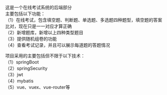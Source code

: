 这是一个在线考试系统的后端部分  
主要包括以下功能：  
（1）在线考试，包含填空题、判断题、单选题、多选题四种题型，填空题的答案比对，现在只是一一对应才算正确  
（2）新增题库，新增以上四种类型题目  
（3）提供随机组卷的功能  
（4）查看考试记录，并且可以展示每道题的答题情况  

项目采用的主要包括但不限于以下技术：  
（1）springBoot  
（2）springSecurity  
（3）jwt  
（4）mybatis  
（5）vue、vuex、vue-router等  